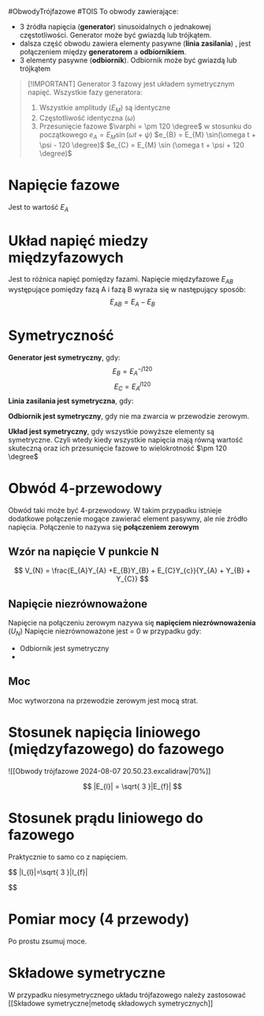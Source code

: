 #ObwodyTrójfazowe #TOIS
To obwody zawierające:
- 3 źródła napięcia (**generator**) sinusoidalnych o jednakowej częstotliwości. Generator może być gwiazdą lub trójkątem. 
- dalsza część obwodu zawiera elementy pasywne (**linia zasilania**) , jest połączeniem między **generatorem** a **odbiornikiem**.
- 3 elementy pasywne (**odbiornik**). Odbiornik może być gwiazdą lub trójkątem

> [!IMPORTANT] Generator 3 fazowy jest układem symetrycznym napięć.
> Wszystkie fazy generatora:
> 1. Wszystkie amplitudy ($E_{M}$) są identyczne
> 2. Częstotliwość identyczna ($\omega$)
> 3. Przesunięcie fazowe $\varphi = \pm 120 \degree$ w stosunku do początkowego
> $e_{A} = E_{M} \sin(\omega t + \psi)$
> $e_{B} = E_{M} \sin(\omega t + \psi - 120 \degree)$
> $e_{C} = E_{M} \sin (\omega t + \psi + 120 \degree)$


# Napięcie fazowe
Jest to wartość $E_{A}$
# Układ napięć miedzy międzyfazowych
Jest to różnica napięć pomiędzy fazami. Napięcie międzyfazowe $E_{AB}$ występujące pomiędzy fazą A i fazą B wyraża się w następujący sposób:
$$
E_{AB} = E_{A} - E_{B}
$$


# Symetryczność
**Generator jest symetryczny**, gdy:
$$
E_{B} = E_{A}^{-j120}
$$
$$
E_{C} = E_{A}^{j120}
$$
**Linia zasilania jest symetryczna**, gdy:

**Odbiornik jest symetryczny**, gdy nie ma zwarcia w przewodzie zerowym.

**Układ jest symetryczny**, gdy wszystkie powyższe elementy są symetryczne. Czyli wtedy kiedy wszystkie napięcia mają równą wartość skuteczną oraz ich przesunięcie fazowe to wielokrotność $\pm 120 \degree$

# Obwód 4-przewodowy
Obwód taki może być 4-przewodowy. W takim przypadku istnieje dodatkowe połączenie mogące zawierać element pasywny, ale nie źródło napięcia. Połączenie to nazywa się **połączeniem zerowym** 

## Wzór na napięcie V punkcie N
$$
V_{N} = \frac{E_{A}Y_{A} +E_{B}Y_{B} + E_{C}Y_{c}}{Y_{A} + Y_{B} + Y_{C}}
$$
## Napięcie niezrównoważone
Napięcie na połączeniu zerowym nazywa się **napięciem niezrównoważenia** ($U_{N}$)
Napięcie niezrównoważone jest = 0 w przypadku gdy:
- Odbiornik jest symetryczny
- 
## Moc
Moc wytworzona na przewodzie zerowym jest mocą strat.

# Stosunek napięcia liniowego (międzyfazowego) do fazowego
![[Obwody trójfazowe 2024-08-07 20.50.23.excalidraw|70%]]

$$
|E_{l}| = \sqrt{ 3 }|E_{f}|
$$
# Stosunek prądu liniowego do fazowego
Praktycznie to samo co z napięciem.

$$
|I_{l}|=\sqrt{ 3 }|I_{f}|

$$

# Pomiar mocy (4 przewody)
Po prostu zsumuj moce.
# Składowe symetryczne

W przypadku niesymetrycznego układu trójfazowego należy zastosować [[Składowe symetryczne|metodę składowych symetrycznych]]